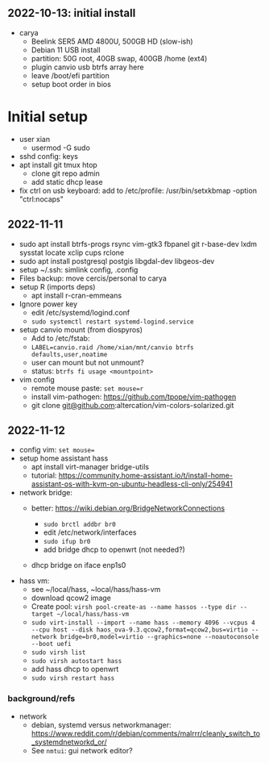 ## 2022-10-13: initial install
* carya
    - Beelink SER5 AMD 4800U, 500GB HD (slow-ish)
    - Debian 11 USB install
    - partition: 50G root,  40GB swap, 400GB /home (ext4)
    - plugin canvio usb btrfs array here
    - leave /boot/efi partition
    - setup boot order in bios
# Initial setup
* user xian
    - usermod -G sudo 
* sshd config: keys
* apt install git tmux htop
    - clone git repo admin
    - add static dhcp lease
* fix ctrl on usb keyboard: add to /etc/profile:
    /usr/bin/setxkbmap -option "ctrl:nocaps"


## 2022-11-11
* sudo apt install btrfs-progs rsync vim-gtk3 fbpanel git r-base-dev lxdm sysstat locate xclip cups rclone
* sudo apt install postgresql postgis libgdal-dev libgeos-dev 
* setup ~/.ssh: simlink config, .config
* Files backup: move cercis/personal to carya
* setup R (imports deps)
    - apt install r-cran-emmeans
* Ignore power key
    - edit /etc/systemd/logind.conf
    - `sudo systemctl restart systemd-logind.service`
* setup canvio mount (from diospyros)
    - Add to /etc/fstab:
    - `LABEL=canvio.raid /home/xian/mnt/canvio btrfs defaults,user,noatime`
    - user can mount but not unmount?
    - status: `btrfs fi usage <mountpoint>`
* vim config
    - remote mouse paste: `set mouse=r`
    - install vim-pathogen: https://github.com/tpope/vim-pathogen
    - git clone git@github.com:altercation/vim-colors-solarized.git

## 2022-11-12
* config vim: `set mouse=`
* setup home assistant hass
    - apt install virt-manager bridge-utils
    - tutorial: https://community.home-assistant.io/t/install-home-assistant-os-with-kvm-on-ubuntu-headless-cli-only/254941
* network bridge: 
    - better: https://wiki.debian.org/BridgeNetworkConnections
        - `sudo brctl addbr br0`
        - edit /etc/network/interfaces
        - `sudo ifup br0`
        - add bridge dhcp to openwrt (not needed?)

    - dhcp bridge on iface enp1s0
* hass vm:
    - see ~/local/hass, ~local/hass/hass-vm
    - download qcow2 image
    - Create pool: `virsh pool-create-as --name hassos --type dir --target ~/local/hass/hass-vm`
    - `sudo virt-install --import --name hass --memory 4096 --vcpus 4 --cpu host --disk haos_ova-9.3.qcow2,format=qcow2,bus=virtio --network bridge=br0,model=virtio --graphics=none --noautoconsole --boot uefi`
    - `sudo virsh list`
    - `sudo virsh autostart hass`
    - add hass dhcp to openwrt 
    - `sudo virsh restart hass`

### background/refs
* network
    - debian, systemd versus networkmanager: https://www.reddit.com/r/debian/comments/malrrr/cleanly_switch_to_systemdnetworkd_or/
    - See `nmtui`: gui network editor?
